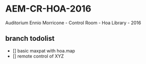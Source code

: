 # AEM-CR-HOA-2016
Auditorium Ennio Morricone - Control Room - Hoa Library - 2016

## branch todolist
- [] basic maxpat with hoa.map
- [] remote control of XYZ
